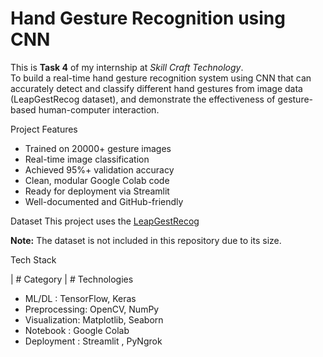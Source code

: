 # Hand Gesture Recognition using CNN

This is **Task 4** of my internship at *Skill Craft Technology*.  
To build a real-time hand gesture recognition system using CNN that can accurately detect and classify different hand gestures from image data (LeapGestRecog dataset), and demonstrate the effectiveness of gesture-based human-computer interaction.

Project Features
- Trained on 20000+ gesture images
- Real-time image classification
- Achieved 95%+ validation accuracy
- Clean, modular Google Colab code
- Ready for deployment via Streamlit
- Well-documented and GitHub-friendly

Dataset
This project uses the [LeapGestRecog](https://www.kaggle.com/datasets/gti-upm/leapgestrecog)

**Note:** The dataset is not included in this repository due to its size.  

Tech Stack

| # Category         | # Technologies                         

- ML/DL        : TensorFlow, Keras                    
- Preprocessing: OpenCV, NumPy                        
- Visualization: Matplotlib, Seaborn                  
- Notebook     : Google Colab                         
- Deployment   : Streamlit , PyNgrok        
